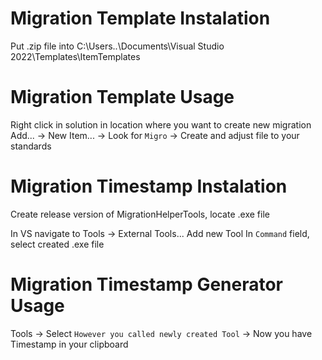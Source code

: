 # Migration Template Instalation

Put .zip file into 
C:\Users\..\Documents\Visual Studio 2022\Templates\ItemTemplates

# Migration Template Usage
Right click in solution in location where you want to create new migration
Add... -> New Item... -> Look for `Migro` -> Create and adjust file to your standards

# Migration Timestamp Instalation
Create release version of MigrationHelperTools, locate .exe file

In VS navigate to Tools -> External Tools... 
Add new Tool
In `Command` field, select created .exe file

# Migration Timestamp Generator Usage
Tools -> Select `However you called newly created Tool` -> Now you have Timestamp in your clipboard
